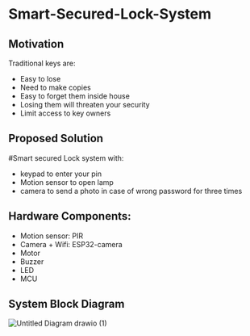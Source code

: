 # Smart-Secured-Lock-System
## Motivation
Traditional  keys are:
* Easy to lose
* Need to make copies
* Easy to forget them inside house
* Losing them will threaten your security
* Limit access to key owners

## Proposed Solution
#Smart secured Lock system with:
* keypad  to enter your pin 
* Motion sensor to open lamp
* camera to send a photo in case of wrong password for three times 


## Hardware Components:
* Motion sensor: PIR
* Camera + Wifi: ESP32-camera
* Motor
* Buzzer
* LED
* MCU

## System Block Diagram
![Untitled Diagram drawio (1)](https://user-images.githubusercontent.com/72893623/142475750-f525a755-3b48-42ca-98c0-f31a19548c6d.png)
